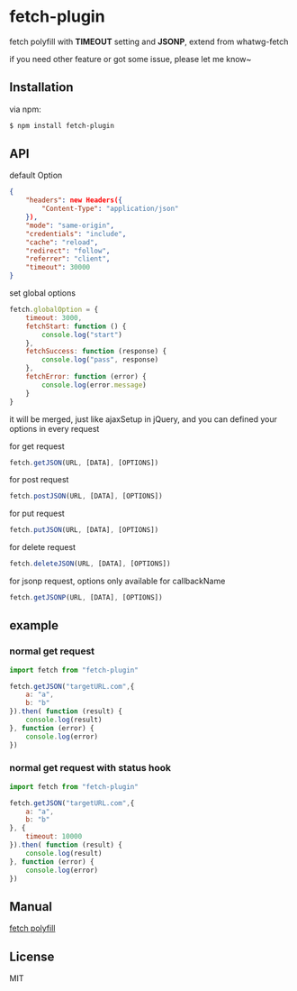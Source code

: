 # fetch-plugin

fetch polyfill with **TIMEOUT** setting and **JSONP**, extend from whatwg-fetch

if you need other feature or got some issue, please let me know~

## Installation

via npm:

```bash
$ npm install fetch-plugin
```

## API

default Option

```json
{
    "headers": new Headers({
        "Content-Type": "application/json"
    }),
    "mode": "same-origin",
    "credentials": "include",
    "cache": "reload",
    "redirect": "follow",
    "referrer": "client",
    "timeout": 30000
}
```

set global options

```js
fetch.globalOption = {
    timeout: 3000,
    fetchStart: function () {
        console.log("start")
    },
    fetchSuccess: function (response) {
        console.log("pass", response)
    },
    fetchError: function (error) {
        console.log(error.message)
    }
}
```
it will be merged, just like ajaxSetup in jQuery, and you can defined your options in every request

for get request

```js
fetch.getJSON(URL, [DATA], [OPTIONS])
```

for post request

```js
fetch.postJSON(URL, [DATA], [OPTIONS])
```

for put request

```js
fetch.putJSON(URL, [DATA], [OPTIONS])
```

for delete request

```js
fetch.deleteJSON(URL, [DATA], [OPTIONS])
```

for jsonp request, options only available for callbackName

```js
fetch.getJSONP(URL, [DATA], [OPTIONS])
```

## example

### normal get request

``` js
import fetch from "fetch-plugin"

fetch.getJSON("targetURL.com",{
    a: "a",
    b: "b"
}).then( function (result) {
    console.log(result)
}, function (error) {
    console.log(error)
})
```

### normal get request with status hook

``` js
import fetch from "fetch-plugin"

fetch.getJSON("targetURL.com",{
    a: "a",
    b: "b"
}, {
    timeout: 10000
}).then( function (result) {
    console.log(result)
}, function (error) {
    console.log(error)
})
```

## Manual

[fetch polyfill](https://github.com/github/fetch)

## License

MIT
